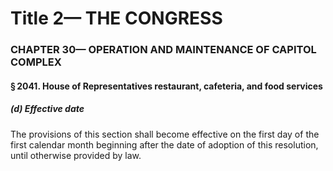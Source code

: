 
# Title 2— THE CONGRESS
### CHAPTER 30— OPERATION AND MAINTENANCE OF CAPITOL COMPLEX
#### § 2041. House of Representatives restaurant, cafeteria, and food services
##### (d) Effective date

The provisions of this section shall become effective on the first day of the first calendar month beginning after the date of adoption of this resolution, until otherwise provided by law.

